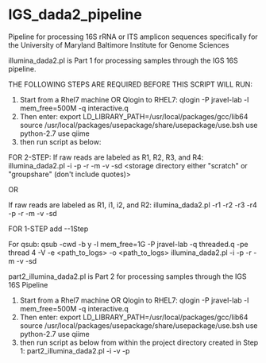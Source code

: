 # IGS_dada2_pipeline
Pipeline for processing 16S rRNA or ITS amplicon sequences specifically for the University of Maryland Baltimore Institute for Genome Sciences

illumina_dada2.pl is Part 1 for processing samples through the IGS 16S pipeline. 

THE FOLLOWING STEPS ARE REQUIRED BEFORE THIS SCRIPT WILL RUN:

  1. Start from a Rhel7 machine OR Qlogin to RHEL7:
        qlogin -P jravel-lab -l mem_free=500M -q interactive.q
  2. Then enter:
        export LD_LIBRARY_PATH=/usr/local/packages/gcc/lib64
        source /usr/local/packages/usepackage/share/usepackage/use.bsh
        use python-2.7
        use qiime
  3. then run script as below:
  
FOR 2-STEP:
If raw reads are labeled as R1, R2, R3, and R4:
  illumina_dada2.pl -i <directory containing raw reads> -p <project name> -r <run ID> -m <mapping file> -v <variable region> -sd <storage directory either "scratch" or "groupshare" (don't include quotes)>
  
  OR
  
If raw reads are labeled as R1, i1, i2, and R2:
  illumina_dada2.pl -r1 <full path to raw R1 file> -r2 <full path to raw i1 file>
                    -r3 <full path to raw i2 file> -r4 <full path to raw R2 file>
                    -p <project name> -r <run ID> -m <mapping file> -v <variable region>
                    -sd <storage directory>
  
FOR 1-STEP
  add --1Step

For qsub:
  qsub -cwd -b y -l mem_free=1G -P jravel-lab -q threaded.q -pe thread 4 -V -e <path_to_logs>
  -o <path_to_logs>  illumina_dada2.pl -i <directory containing raw reads> -p <project name> -r <run ID> -m <mapping file> -v <variable region> -sd <storage directory enter the word scratch or groupshare>
  
part2_illumina_dada2.pl is Part 2 for processing samples through the IGS 16S Pipeline
  1. Start from a Rhel7 machine OR Qlogin to RHEL7:
        qlogin -P jravel-lab -l mem_free=500M -q interactive.q
  2. Then enter:
        export LD_LIBRARY_PATH=/usr/local/packages/gcc/lib64
        source /usr/local/packages/usepackage/share/usepackage/use.bsh
        use python-2.7
        use qiime
  3. then run script as below from within the project directory created in Step 1:
part2_illumina_dada2.pl -i <comma-separated-input-run-names> -v <variable-region> -p <project-ID>
